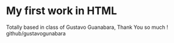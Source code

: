 # My first work in HTML
Totally based in class of Gustavo Guanabara, Thank You so much ! github/gustavogunabara


